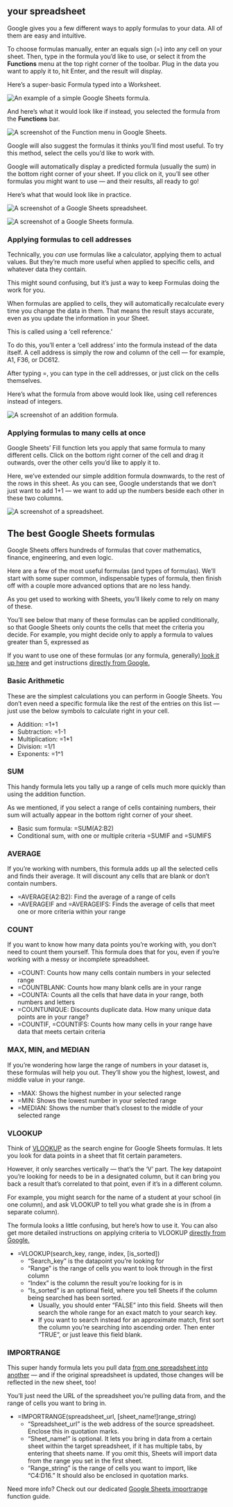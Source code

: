 ## your spreadsheet

Google gives you a few different ways to apply formulas to your data. All of them are easy and intuitive.

To choose formulas manually, enter an equals sign (=) into any cell on your sheet. Then, type in the formula you’d like to use, or select it from the **Functions** menu at the top right corner of the toolbar. Plug in the data you want to apply it to, hit Enter, and the result will display.

Here’s a super-basic Formula typed into a Worksheet.

![An example of a simple Google Sheets formula.](https://unito.io/wp-content/uploads/2022/11/image.png)

And here’s what it would look like if instead, you selected the formula from the **Functions** bar.

![A screenshot of the Function menu in Google Sheets.](https://lh3.googleusercontent.com/zLyxs_PF7lklNPOFs5TSVi7AUskAxy5HKytDOhiThr6GvD_wyC2c0d5QOWBar90cCiyPHVxhYWcpCjyLkUWgKp8Zw-0bD1IGeYJh-zjv8gR1-fTKftzeZFjQkDCtGx5WzvFb917eaYhccTpbX_iOYWRCURzLrJ1Al-ujCRW7WBelFfnGdNTCVA6QePAsqw)

Google will also suggest the formulas it thinks you’ll find most useful. To try this method, select the cells you’d like to work with.

Google will automatically display a predicted formula (usually the sum) in the bottom right corner of your sheet. If you click on it, you’ll see other formulas you might want to use — and their results, all ready to go!

Here’s what that would look like in practice.

![A screenshot of a Google Sheets spreadsheet.](https://lh4.googleusercontent.com/vo_01WcDvaYW8hQEB2_irbZDKOhrJS18e266RVfz5kV4i3oJGmk2PZML_X3PaCEXphGkxeU5LIz8I1ZdsvAO3DoN3cOZBnWygB9iM8T6U1N0LOnlkJG5bIymW6FlgQ14lw5lyn3E-rObvhLFJgIv3Tuc1WwSkRY8ygbLvBIm1SokDIELFpsF4V7_PSRZ-Q)

![A screenshot of a Google Sheets formula.](https://lh4.googleusercontent.com/JIwiE-IILU7253XcXEJ9TJcEN-55OdSn6CZu9wBM-jPXwFHnIc3FaF9TjgXlyNcrOBlzMwgd7aBhizbBVmaUuIVlBhC4ZQdQc3-CxsS8yKFyJ4Zuvd28AocD6R_ujhF3lyxZ2TclZjaX0wRE28OyUCmzmbroxbxVtAaxutMf6CxiJVYyKtRPYWZwKyYwXQ)

### Applying formulas to cell addresses

Technically, you *can* use formulas like a calculator, applying them to actual values. But they’re much more useful when applied to specific cells, and whatever data they contain.

This might sound confusing, but it’s just a way to keep Formulas doing the work for you.

When formulas are applied to cells, they will automatically recalculate every time you change the data in them. That means the result stays accurate, even as you update the information in your Sheet.

This is called using a ‘cell reference.’

To do this, you’ll enter a ‘cell address’ into the formula instead of the data itself. A cell address is simply the row and column of the cell — for example, A1, F36, or DC612.

After typing =, you can type in the cell addresses, or just click on the cells themselves.

Here’s what the formula from above would look like, using cell references instead of integers.

![A screenshot of an addition formula.](https://lh6.googleusercontent.com/Oi7SJh-qF-jRApLYyVyFEJ_6zwne6lexZ6UTjFE0tiBu5B-1VcuKwnRzSQ7rcsWWskJS3OQyoG7LT2PJT3mh0KgtJVOhEdVL_pkq7BuXgQvnH2Yahev7cc2xvwKjcXye848v6uPnoKfSi4BBk7nNZXFcYvk7ahvJFILZTmYXSeMKRVD3lG04T-EqAaj5)

### Applying formulas to many cells at once

Google Sheets’ Fill function lets you apply that same formula to many different cells. Click on the bottom right corner of the cell and drag it outwards, over the other cells you’d like to apply it to.

Here, we’ve extended our simple addition formula downwards, to the rest of the rows in this sheet. As you can see, Google understands that we don’t just want to add 1+1 — we want to add up the numbers beside each other in these two columns.

![A screenshot of a spreadsheet.](https://lh5.googleusercontent.com/qGk7Js5gIOnuYMHFXHU96ZCNPE6c-ZrbYiatFWzISzhq4aUkz83epE-lcv71PWFZOIrdTvm8veksbcd2Wbsr8uUyryClsdvOLy0LrwOrlRnzU7rPiXsAbttIcjTGIGxuIcFpx-O43DTARbWksGrzHnDUYNBwaqi15FHDHQeQ3Siv223kR7loAb4P4_IU)

## The best Google Sheets formulas

Google Sheets offers hundreds of formulas that cover mathematics, finance, engineering, and even logic.

Here are a few of the most useful formulas (and types of formulas). We’ll start with some super common, indispensable types of formula, then finish off with a couple more advanced options that are no less handy.

As you get used to working with Sheets, you’ll likely come to rely on many of these.

You’ll see below that many of these formulas can be applied conditionally, so that Google Sheets only counts the cells that meet the criteria you decide. For example, you might decide only to apply a formula to values greater than 5, expressed as 

If you want to use one of these formulas (or any formula, generally)[ look it up here](https://support.google.com/docs/table/25273?hl=en%27) and get instructions [directly from Google. ](https://support.google.com/docs/table/25273?hl=en)

### Basic Arithmetic

These are the simplest calculations you can perform in Google Sheets. You don’t even need a specific formula like the rest of the entries on this list — just use the below symbols to calculate right in your cell.

* Addition: =1+1
* Subtraction: =1-1
* Multiplication: =1\*1
* Division: =1/1
* Exponents: =1^1

### SUM

This handy formula lets you tally up a range of cells much more quickly than using the addition function.

As we mentioned, if you select a range of cells containing numbers, their sum will actually appear in the bottom right corner of your sheet.

* Basic sum formula: =SUM(A2:B2)
* Conditional sum, with one or multiple criteria =SUMIF and =SUMIFS

### AVERAGE

If you’re working with numbers, this formula adds up all the selected cells and finds their average. It will discount any cells that are blank or don’t contain numbers.

* =AVERAGE(A2:B2): Find the average of a range of cells
* =AVERAGEIF and =AVERAGEIFS: Finds the average of cells that meet one or more criteria within your range

### COUNT

If you want to know how many data points you’re working with, you don’t need to count them yourself. This formula does that for you, even if you’re working with a messy or incomplete spreadsheet.

* =COUNT: Counts how many cells contain numbers in your selected range
* =COUNTBLANK: Counts how many blank cells are in your range
* =COUNTA: Counts all the cells that have data in your range, both numbers and letters
* =COUNTUNIQUE: Discounts duplicate data. How many unique data points are in your range?
* =COUNTIF, =COUNTIFS: Counts how many cells in your range have data that meets certain criteria

### MAX, MIN, and MEDIAN

If you’re wondering how large the range of numbers in your dataset is, these formulas will help you out. They’ll show you the highest, lowest, and middle value in your range.

* =MAX: Shows the highest number in your selected range
* =MIN: Shows the lowest number in your selected range
* =MEDIAN: Shows the number that’s closest to the middle of your selected range

### VLOOKUP

Think of [VLOOKUP](https://unito.io/blog/use-vlookup-excel/) as the search engine for Google Sheets formulas. It lets you look for data points in a sheet that fit certain parameters.

However, it only searches vertically — that’s the ‘V’ part. The key datapoint you’re looking for needs to be in a designated column, but it can bring you back a result that’s correlated to that point, even if it’s in a different column.

For example, you might search for the name of a student at your school (in one column), and ask VLOOKUP to tell you what grade she is in (from a separate column).

The formula looks a little confusing, but here’s how to use it. You can also get more detailed instructions on applying criteria to VLOOKUP [directly from Google.](https://support.google.com/docs/answer/3093318?hl=en)

* =VLOOKUP(search\_key, range, index, [is\_sorted])
  * “Search\_key” is the datapoint you’re looking for
  * “Range” is the range of cells you want to look through in the first column
  * “Index” is the column the result you’re looking for is in
  * “Is\_sorted” is an optional field, where you tell Sheets if the column being searched has been sorted.
    * Usually, you should enter “FALSE” into this field. Sheets will then search the whole range for an exact match to your search key.
    * If you want to search instead for an approximate match, first sort the column you’re searching into ascending order. Then enter “TRUE”, or just leave this field blank.

### IMPORTRANGE

This super handy formula lets you pull data [from one spreadsheet into another](https://unito.io/blog/convert-excel-google-sheets/) — and if the original spreadsheet is updated, those changes will be reflected in the new sheet, too!

You’ll just need the URL of the spreadsheet you’re pulling data from, and the range of cells you want to bring in.

* =IMPORTRANGE(spreadsheet\_url, [sheet\_name!]range\_string)
  * “Spreadsheet\_url” is the web address of the source spreadsheet. Enclose this in quotation marks.
  * “Sheet\_name!” is optional. It lets you bring in data from a certain sheet within the target spreadsheet, if it has multiple tabs, by entering that sheets name. If you omit this, Sheets will import data from the range you set in the first sheet.
  * “Range\_string” is the range of cells you want to import, like “C4:D16.” It should also be enclosed in quotation marks.

Need more info? Check out our dedicated [Google Sheets importrange](https://unito.io/blog/importrange-google-sheets/) function guide.
